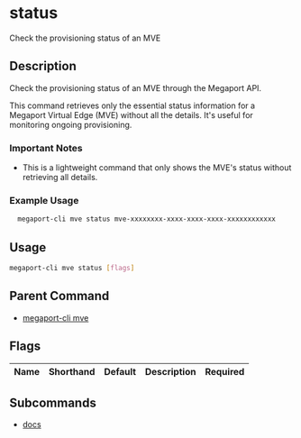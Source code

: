 # status

Check the provisioning status of an MVE

## Description

Check the provisioning status of an MVE through the Megaport API.

This command retrieves only the essential status information for a Megaport Virtual Edge (MVE) without all the details. It's useful for monitoring ongoing provisioning.

### Important Notes
  - This is a lightweight command that only shows the MVE's status without retrieving all details.

### Example Usage

```sh
  megaport-cli mve status mve-xxxxxxxx-xxxx-xxxx-xxxx-xxxxxxxxxxxx
```

## Usage

```sh
megaport-cli mve status [flags]
```


## Parent Command

* [megaport-cli mve](megaport-cli_mve.md)
## Flags

| Name | Shorthand | Default | Description | Required |
|------|-----------|---------|-------------|----------|

## Subcommands
* [docs](megaport-cli_mve_status_docs.md)

